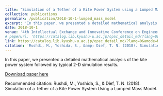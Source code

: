 ```yaml
---
title: "Simulation of a Tether of a Kite Power System using a Lumped Mass Model"
collection: publications
permalink: /publication/2018-10-1-lumped_mass_model
excerpt: 'In this paper, we presented a detailed mathematical analysis of the kite power system followed by typical 2-D simulation results.'
date: 2018-10-1
venue: '4th Intellectual Exchange and Innovative Conference on Engineering and Science (IEICES) Conference'
# paperurl: 'https://catalog.lib.kyushu-u.ac.jp/opac_detail_md/?lang=0&amode=MD100000&bibid=1960663'
link: https://catalog.lib.kyushu-u.ac.jp/opac_detail_md/?lang=0&amode=MD100000&bibid=1960663
citation: 'Rushdi, M., Yoshida, S., &amp; Dief, T. N. (2018). Simulation of a Tether of a Kite Power System Using a Lumped Mass Model.'
---
```

In this paper, we presented a detailed mathematical analysis of the kite power system followed by typical 2-D simulation results.

[Download paper here](https://catalog.lib.kyushu-u.ac.jp/opac_detail_md/?lang=0&amode=MD100000&bibid=1960663)

Recommended citation: Rushdi, M., Yoshida, S., & Dief, T. N. (2018). Simulation of a Tether of a Kite Power System Using a Lumped Mass Model.